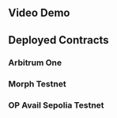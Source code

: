 ## Video Demo

## Deployed Contracts

### Arbitrum One

### Morph Testnet

### OP Avail Sepolia Testnet
